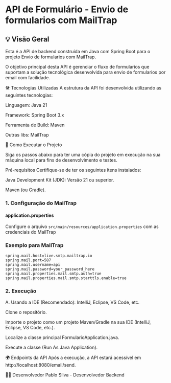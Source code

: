 # API de Formulário - Envio de formularios com MailTrap

## 💡 Visão Geral
Esta é a API de backend construída em Java com Spring Boot para o projeto Envio de formularios com MailTrap.

O objetivo principal desta API é gerenciar o fluxo de formularios que suportam a solução tecnológica desenvolvida para envio de formularios por email com facilidade.

🛠️ Tecnologias Utilizadas
A estrutura da API foi desenvolvida utilizando as seguintes tecnologias:

Linguagem: Java 21

Framework: Spring Boot 3.x

Ferramenta de Build: Maven

Outras libs: MailTrap

🚀 Como Executar o Projeto

Siga os passos abaixo para ter uma cópia do projeto em execução na sua máquina local para fins de desenvolvimento e testes.

Pré-requisitos
Certifique-se de ter os seguintes itens instalados:

Java Development Kit (JDK): Versão 21 ou superior.

Maven (ou Gradle).

### 1. Configuração do MailTrap

#### application.properties
Configure o arquivo `src/main/resources/application.properties` com as credenciais do MailTrap

### Exemplo para MailTrap
````application.properties
spring.mail.host=live.smtp.mailtrap.io
spring.mail.port=587
spring.mail.username=api
spring.mail.password=your_password_here
spring.mail.properties.mail.smtp.auth=true
spring.mail.properties.mail.smtp.starttls.enable=true
````

### 2. Execução
A. Usando a IDE (Recomendado): IntelliJ, Eclipse, VS Code, etc.

Clone o repositório.

Importe o projeto como um projeto Maven/Gradle na sua IDE (IntelliJ, Eclipse, VS Code, etc.).

Localize a classe principal FormularioApplication.java.

Execute a classe (Run As Java Application).

🌍 Endpoints da API
Após a execução, a API estará acessível em http://localhost:8080/email/send.

🧑‍💻 Desenvolvedor
Pablo Silva - Desenvolvedor Backend